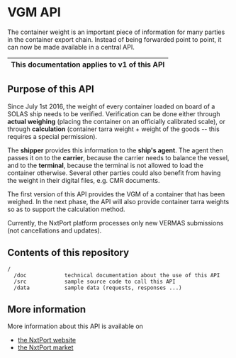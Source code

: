 # VGM API

The container weight is an important piece of information for many parties in the container export chain. Instead of being forwarded point to point, it can now be made available in a central API.

| This documentation applies to v1 of this API | 
| -------- |


## Purpose of this API

Since July 1st 2016, the weight of every container loaded on board of a SOLAS ship needs to be verified. Verification can be done either through **actual weighing** (placing the container on an officially calibrated scale), or through **calculation** (container tarra weight + weight of the goods -- this requires a special permission).

The **shipper** provides this information to the **ship's agent**. The agent then passes it on to the **carrier**, because the carrier needs to balance the vessel, and to the **terminal**, because the terminal is not allowed to load the container otherwise. Several other parties could also benefit from having the weight in their digital files, e.g. CMR documents.

The first version of this API provides the VGM of a container that has been weighed. In the next phase, the API will also provide container tarra weights so as to support the calculation method. 

Currently, the NxtPort platform processes only new VERMAS submissions (not cancellations and updates).

## Contents of this repository
  
```
/
  /doc            technical documentation about the use of this API
  /src            sample source code to call this API 
  /data           sample data (requests, responses ...)
```

## More information

More information about this API is available on
* [the NxtPort website](https://www.nxtport.eu)
* [the NxtPort market](https://market.nxtport.eu)
